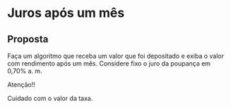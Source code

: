 # Juros após um mês

## Proposta

Faça um algoritmo que receba um valor que foi depositado e exiba o valor com
rendimento após um mês. Considere fixo o juro da poupança em 0,70% a. m.

Atenção!! 

Cuidado com o valor da taxa.